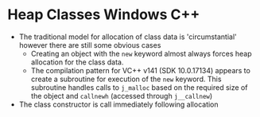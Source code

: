 # Heap Classes Windows C++

 * The traditional model for allocation of class data is 'circumstantial' however there are still some obvious cases
   * Creating an object with the `new` keyword almost always forces heap allocation for the class data.
   * The compilation pattern for VC++ v141 (SDK 10.0.17134) appears to create a subroutine for execution of the `new` keyword. This subroutine handles calls to `j_malloc` based on the required size of the object and `callnewh` (accessed through `j__callnew`)
 * The class constructor is call immediately following allocation
